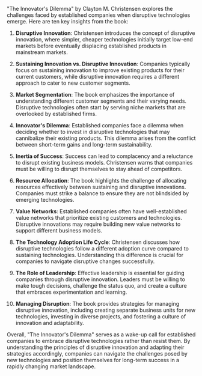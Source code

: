 "The Innovator's Dilemma" by Clayton M. Christensen explores the challenges faced by established companies when disruptive technologies emerge. Here are ten key insights from the book:

1. **Disruptive Innovation**: Christensen introduces the concept of disruptive innovation, where simpler, cheaper technologies initially target low-end markets before eventually displacing established products in mainstream markets.

2. **Sustaining Innovation vs. Disruptive Innovation**: Companies typically focus on sustaining innovation to improve existing products for their current customers, while disruptive innovation requires a different approach to cater to new customer segments.

3. **Market Segmentation**: The book emphasizes the importance of understanding different customer segments and their varying needs. Disruptive technologies often start by serving niche markets that are overlooked by established firms.

4. **Innovator's Dilemma**: Established companies face a dilemma when deciding whether to invest in disruptive technologies that may cannibalize their existing products. This dilemma arises from the conflict between short-term gains and long-term sustainability.

5. **Inertia of Success**: Success can lead to complacency and a reluctance to disrupt existing business models. Christensen warns that companies must be willing to disrupt themselves to stay ahead of competitors.

6. **Resource Allocation**: The book highlights the challenge of allocating resources effectively between sustaining and disruptive innovations. Companies must strike a balance to ensure they are not blindsided by emerging technologies.

7. **Value Networks**: Established companies often have well-established value networks that prioritize existing customers and technologies. Disruptive innovations may require building new value networks to support different business models.

8. **The Technology Adoption Life Cycle**: Christensen discusses how disruptive technologies follow a different adoption curve compared to sustaining technologies. Understanding this difference is crucial for companies to navigate disruptive changes successfully.

9. **The Role of Leadership**: Effective leadership is essential for guiding companies through disruptive innovation. Leaders must be willing to make tough decisions, challenge the status quo, and create a culture that embraces experimentation and learning.

10. **Managing Disruption**: The book provides strategies for managing disruptive innovation, including creating separate business units for new technologies, investing in diverse projects, and fostering a culture of innovation and adaptability.

Overall, "The Innovator's Dilemma" serves as a wake-up call for established companies to embrace disruptive technologies rather than resist them. By understanding the principles of disruptive innovation and adapting their strategies accordingly, companies can navigate the challenges posed by new technologies and position themselves for long-term success in a rapidly changing market landscape.